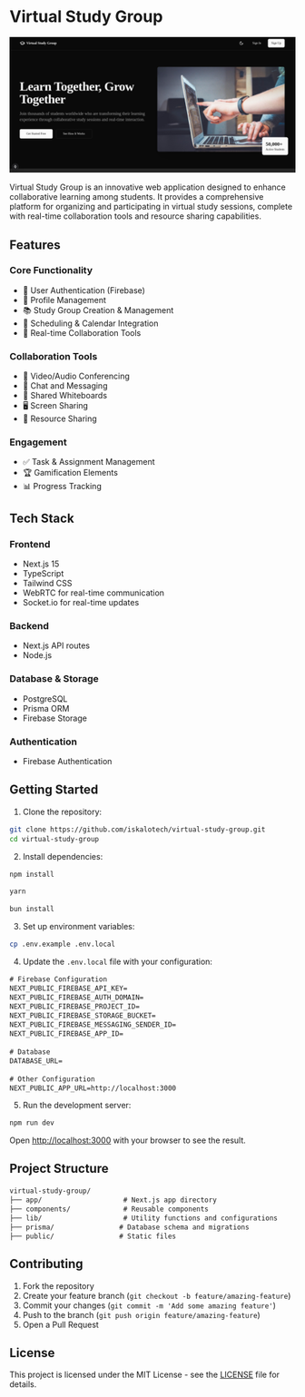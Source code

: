 # Virtual Study Group

![Hero Banner](/public/vsg_banner.png)

Virtual Study Group is an innovative web application designed to enhance collaborative learning among students. It provides a comprehensive platform for organizing and participating in virtual study sessions, complete with real-time collaboration tools and resource sharing capabilities.

## Features

### Core Functionality

- 👤 User Authentication (Firebase)
- 👥 Profile Management
- 📚 Study Group Creation & Management
- 📅 Scheduling & Calendar Integration
- 💬 Real-time Collaboration Tools

### Collaboration Tools

- 🎥 Video/Audio Conferencing
- 💭 Chat and Messaging
- 📝 Shared Whiteboards
- 🖥️ Screen Sharing
- 📁 Resource Sharing

### Engagement

- ✅ Task & Assignment Management
- 🏆 Gamification Elements
- 📊 Progress Tracking

## Tech Stack

### Frontend

- Next.js 15
- TypeScript
- Tailwind CSS
- WebRTC for real-time communication
- Socket.io for real-time updates

### Backend

- Next.js API routes
- Node.js

### Database & Storage

- PostgreSQL
- Prisma ORM
- Firebase Storage

### Authentication

- Firebase Authentication

## Getting Started

1. Clone the repository:

```bash
git clone https://github.com/iskalotech/virtual-study-group.git
cd virtual-study-group
```

2. Install dependencies:

```bash
npm install
```

```bash
yarn
```

```bash
bun install
```

3. Set up environment variables:

```bash
cp .env.example .env.local
```

4. Update the `.env.local` file with your configuration:

```env
# Firebase Configuration
NEXT_PUBLIC_FIREBASE_API_KEY=
NEXT_PUBLIC_FIREBASE_AUTH_DOMAIN=
NEXT_PUBLIC_FIREBASE_PROJECT_ID=
NEXT_PUBLIC_FIREBASE_STORAGE_BUCKET=
NEXT_PUBLIC_FIREBASE_MESSAGING_SENDER_ID=
NEXT_PUBLIC_FIREBASE_APP_ID=

# Database
DATABASE_URL=

# Other Configuration
NEXT_PUBLIC_APP_URL=http://localhost:3000
```

5. Run the development server:

```bash
npm run dev
```

Open [http://localhost:3000](http://localhost:3000) with your browser to see the result.

## Project Structure

```
virtual-study-group/
├── app/                    # Next.js app directory
├── components/             # Reusable components
├── lib/                    # Utility functions and configurations
├── prisma/                # Database schema and migrations
├── public/                # Static files
```

## Contributing

1. Fork the repository
2. Create your feature branch (`git checkout -b feature/amazing-feature`)
3. Commit your changes (`git commit -m 'Add some amazing feature'`)
4. Push to the branch (`git push origin feature/amazing-feature`)
5. Open a Pull Request

## License

This project is licensed under the MIT License - see the [LICENSE](LICENSE) file for details.
